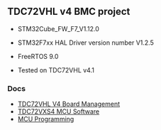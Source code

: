 ## TDC72VHL v4 BMC project

 * STM32Cube_FW_F7_V1.12.0
 * STM32F7xx HAL Driver version number V1.2.5
 * FreeRTOS 9.0

 * Tested on TDC72VHL v4.1

### Docs

 * [TDC72VHL V4 Board Management](https://afi-project.jinr.ru/projects/tdc72vhl/wiki/TDC72VHL_V4_Board_Management)
 * [TDC72VXS4 MCU Software](https://afi-project.jinr.ru/projects/tdc72vhl/wiki/TDC72VXS4_MCU_Software)
 * [MCU Programming](https://afi-project.jinr.ru/projects/tdc72vhl/wiki/MCU_Programming)

